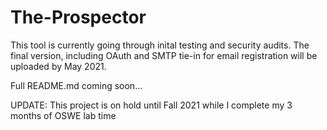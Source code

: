 # The-Prospector

This tool is currently going through inital testing and security audits.  The final version, including OAuth and SMTP tie-in for email registration will be uploaded by May 2021.

Full README.md coming soon...

UPDATE: This project is on hold until Fall 2021 while I complete my 3 months of OSWE lab time
